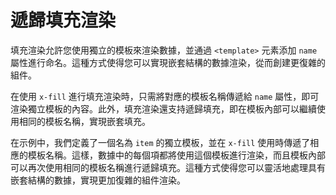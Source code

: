 <template is="exm-article">
<a href="../../publics/examples/fill-temps/demo.html" preview></a>
<a href="../../publics/examples/fill-temps/test-demo.html" main></a>
</template>

# 遞歸填充渲染

填充渲染允許您使用獨立的模板來渲染數據，並通過 `<template>` 元素添加 `name` 屬性進行命名。這種方式使得您可以實現嵌套結構的數據渲染，從而創建更復雜的組件。

在使用 `x-fill` 進行填充渲染時，只需將對應的模板名稱傳遞給 `name` 屬性，即可渲染獨立模板的內容。此外，填充渲染還支持遞歸填充，即在模板內部可以繼續使用相同的模板名稱，實現嵌套填充。

在示例中，我們定義了一個名為 `item` 的獨立模板，並在 `x-fill` 使用時傳遞了相應的模板名稱。這樣，數據中的每個項都將使用這個模板進行渲染，而且模板內部可以再次使用相同的模板名稱進行遞歸填充。這種方式使得您可以靈活地處理具有嵌套結構的數據，實現更加復雜的組件渲染。

